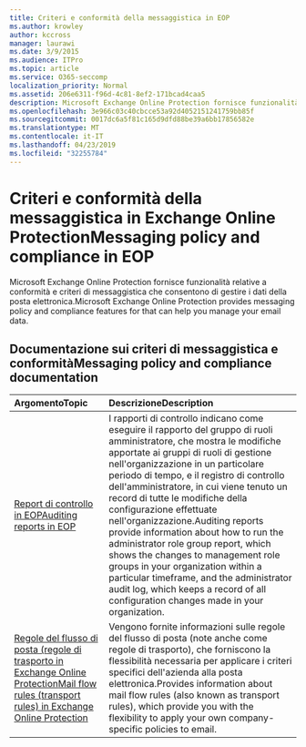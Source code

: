 ```yaml
---
title: Criteri e conformità della messaggistica in EOP
ms.author: krowley
author: kccross
manager: laurawi
ms.date: 3/9/2015
ms.audience: ITPro
ms.topic: article
ms.service: O365-seccomp
localization_priority: Normal
ms.assetid: 206e6311-f96d-4c81-8ef2-171bcad4caa5
description: Microsoft Exchange Online Protection fornisce funzionalità relative a conformità e criteri di messaggistica che consentono di gestire i dati della posta elettronica.
ms.openlocfilehash: 3e966c03c40cbcce53a92d4052151241759bb85f
ms.sourcegitcommit: 0017dc6a5f81c165d9dfd88be39a6bb17856582e
ms.translationtype: MT
ms.contentlocale: it-IT
ms.lasthandoff: 04/23/2019
ms.locfileid: "32255784"
---
```

# <a name="messaging-policy-and-compliance-in-eop"></a><span data-ttu-id="d6ea9-103">Criteri e conformità della messaggistica in Exchange Online Protection</span><span class="sxs-lookup"><span data-stu-id="d6ea9-103">Messaging policy and compliance in EOP</span></span>

<span data-ttu-id="d6ea9-104">Microsoft Exchange Online Protection fornisce funzionalità relative a conformità e criteri di messaggistica che consentono di gestire i dati della posta elettronica.</span><span class="sxs-lookup"><span data-stu-id="d6ea9-104">Microsoft Exchange Online Protection provides messaging policy and compliance features for that can help you manage your email data.</span></span>
  
## <a name="messaging-policy-and-compliance-documentation"></a><span data-ttu-id="d6ea9-105">Documentazione sui criteri di messaggistica e conformità</span><span class="sxs-lookup"><span data-stu-id="d6ea9-105">Messaging policy and compliance documentation</span></span>

|<span data-ttu-id="d6ea9-106">**Argomento**</span><span class="sxs-lookup"><span data-stu-id="d6ea9-106">**Topic**</span></span>|<span data-ttu-id="d6ea9-107">**Descrizione**</span><span class="sxs-lookup"><span data-stu-id="d6ea9-107">**Description**</span></span>|
|:-----|:-----|
|[<span data-ttu-id="d6ea9-108">Report di controllo in EOP</span><span class="sxs-lookup"><span data-stu-id="d6ea9-108">Auditing reports in EOP</span></span>](auditing-reports-in-eop.md)|<span data-ttu-id="d6ea9-109">I rapporti di controllo indicano come eseguire il rapporto del gruppo di ruoli amministratore, che mostra le modifiche apportate ai gruppi di ruoli di gestione nell'organizzazione in un particolare periodo di tempo, e il registro di controllo dell'amministratore, in cui viene tenuto un record di tutte le modifiche della configurazione effettuate nell'organizzazione.</span><span class="sxs-lookup"><span data-stu-id="d6ea9-109">Auditing reports provide information about how to run the administrator role group report, which shows the changes to management role groups in your organization within a particular timeframe, and the administrator audit log, which keeps a record of all configuration changes made in your organization.</span></span>|
|[<span data-ttu-id="d6ea9-110">Regole del flusso di posta (regole di trasporto in Exchange Online Protection</span><span class="sxs-lookup"><span data-stu-id="d6ea9-110">Mail flow rules (transport rules) in Exchange Online Protection</span></span>](mail-flow-rules-transport-rules-0.md)|<span data-ttu-id="d6ea9-111">Vengono fornite informazioni sulle regole del flusso di posta (note anche come regole di trasporto), che forniscono la flessibilità necessaria per applicare i criteri specifici dell'azienda alla posta elettronica.</span><span class="sxs-lookup"><span data-stu-id="d6ea9-111">Provides information about mail flow rules (also known as transport rules), which provide you with the flexibility to apply your own company-specific policies to email.</span></span>|
